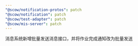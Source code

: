 ```yaml
---
"@scow/notification-protos": patch
"@scow/notification": patch
"@scow/test-adapter": patch
"@scow/mis-server": patch
---
```


消息系统新增批量发送消息接口，并将作业完成通知改为批量发送

